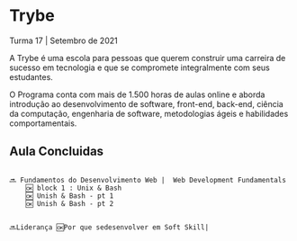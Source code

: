 # Trybe

Turma 17 | Setembro de 2021

A Trybe é uma escola para pessoas que querem construir uma carreira de sucesso em tecnologia e que se compromete integralmente com seus estudantes.

O Programa conta com mais de 1.500 horas de aulas online e aborda introdução ao desenvolvimento de software, front-end, back-end, ciência da computação, engenharia de software, metodologias ágeis e habilidades comportamentais.


## Aula Concluidas


<code> 
🔜 Fundamentos do Desenvolvimento Web |  Web Development Fundamentals
    🆗 block 1 : Unix & Bash         
    🆗 Unish & Bash - pt 1
    🆗 Unish & Bash - pt 2 

🔜Liderança
    🆗Por que sedesenvolver em Soft Skill| 
 </code>
